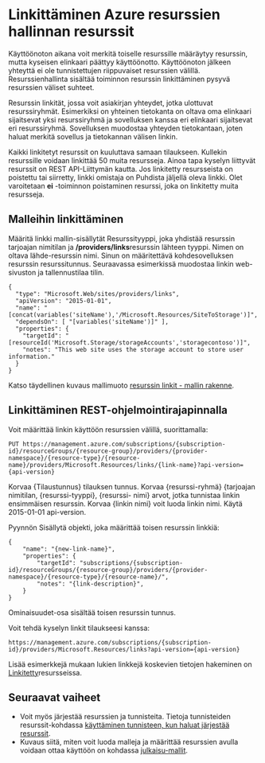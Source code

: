 <properties 
    pageTitle="Linkittäminen Azure resurssien hallinnan resurssit | Microsoft Azure" 
    description="Luo linkki eri resurssin ryhmien Azure Resurssienhallinta liittyvät resurssit välillä." 
    services="azure-resource-manager" 
    documentationCenter="" 
    authors="tfitzmac" 
    manager="timlt" 
    editor="tysonn"/>

<tags 
    ms.service="azure-resource-manager" 
    ms.workload="multiple" 
    ms.tgt_pltfrm="na" 
    ms.devlang="na" 
    ms.topic="article" 
    ms.date="08/01/2016" 
    ms.author="tomfitz"/>

# <a name="linking-resources-in-azure-resource-manager"></a>Linkittäminen Azure resurssien hallinnan resurssit

Käyttöönoton aikana voit merkitä toiselle resurssille määräytyy resurssin, mutta kyseisen elinkaari päättyy käyttöönotto. Käyttöönoton jälkeen yhteyttä ei ole tunnistettujen riippuvaiset resurssien välillä. Resurssienhallinta sisältää toiminnon resurssin linkittäminen pysyvä resurssien väliset suhteet.

Resurssin linkität, jossa voit asiakirjan yhteydet, jotka ulottuvat resurssiryhmät. Esimerkiksi on yhteinen tietokanta on oltava oma elinkaari sijaitsevat yksi resurssiryhmä ja sovelluksen kanssa eri elinkaari sijaitsevat eri resurssiryhmä. Sovelluksen muodostaa yhteyden tietokantaan, joten haluat merkitä sovellus ja tietokannan välisen linkin. 

Kaikki linkitetyt resurssit on kuuluttava samaan tilaukseen. Kullekin resurssille voidaan linkittää 50 muita resursseja. Ainoa tapa kyselyn liittyvät resurssit on REST API-Liittymän kautta. Jos linkitetty resursseista on poistettu tai siirretty, linkki omistaja on Puhdista jäljellä oleva linkki. Olet varoitetaan **ei** -toiminnon poistaminen resurssi, joka on linkitetty muita resursseja.

## <a name="linking-in-templates"></a>Malleihin linkittäminen

Määritä linkki mallin-sisällytät Resurssityyppi, joka yhdistää resurssin tarjoajan nimitilan ja **/providers/links**resurssin lähteen tyyppi. Nimen on oltava lähde-resurssin nimi. Sinun on määritettävä kohdesovelluksen resurssin resurssitunnus. Seuraavassa esimerkissä muodostaa linkin web-sivuston ja tallennustilaa tilin.

    {
      "type": "Microsoft.Web/sites/providers/links",
      "apiVersion": "2015-01-01",
      "name": "[concat(variables('siteName'),'/Microsoft.Resources/SiteToStorage')]",
      "dependsOn": [ "[variables('siteName')]" ],
      "properties": {
        "targetId": "[resourceId('Microsoft.Storage/storageAccounts','storagecontoso')]",
        "notes": "This web site uses the storage account to store user information."
      }
    }


Katso täydellinen kuvaus mallimuoto [resurssin linkit - mallin rakenne](resource-manager-template-links.md).

## <a name="linking-with-rest-api"></a>Linkittäminen REST-ohjelmointirajapinnalla

Voit määrittää linkin käyttöön resurssien välillä, suorittamalla:

    PUT https://management.azure.com/subscriptions/{subscription-id}/resourceGroups/{resource-group}/providers/{provider-namespace}/{resource-type}/{resource-name}/providers/Microsoft.Resources/links/{link-name}?api-version={api-version}

Korvaa {Tilaustunnus} tilauksen tunnus. Korvaa {resurssi-ryhmä} {tarjoajan nimitilan, {resurssi-tyyppi}, {resurssi- nimi} arvot, jotka tunnistaa linkin ensimmäisen resurssin. Korvaa {linkin nimi} voit luoda linkin nimi. Käytä 2015-01-01 api-version.

Pyynnön Sisällytä objekti, joka määrittää toisen resurssin linkkiä:

    {
        "name": "{new-link-name}",
        "properties": {
            "targetId": "subscriptions/{subscription-id}/resourceGroups/{resource-group}/providers/{provider-namespace}/{resource-type}/{resource-name}/",
            "notes": "{link-description}",
        }
    }

Ominaisuudet-osa sisältää toisen resurssin tunnus.

Voit tehdä kyselyn linkit tilaukseesi kanssa:

    https://management.azure.com/subscriptions/{subscription-id}/providers/Microsoft.Resources/links?api-version={api-version}

Lisää esimerkkejä mukaan lukien linkkejä koskevien tietojen hakeminen on [Linkitetty](https://msdn.microsoft.com/library/azure/mt238499.aspx)resursseissa.

## <a name="next-steps"></a>Seuraavat vaiheet

- Voit myös järjestää resurssien ja tunnisteita. Tietoja tunnisteiden resurssit-kohdassa [käyttäminen tunnisteen, kun haluat järjestää resurssit](resource-group-using-tags.md).
- Kuvaus siitä, miten voit luoda malleja ja määrittää resurssien avulla voidaan ottaa käyttöön on kohdassa [julkaisu-mallit](resource-group-authoring-templates.md).

